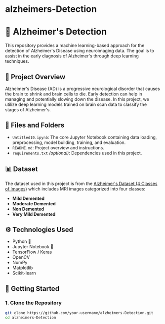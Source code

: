 # alzheimers-Detection

# 🧠 Alzheimer's Detection

This repository provides a machine learning-based approach for the detection of Alzheimer's Disease using neuroimaging data. The goal is to assist in the early diagnosis of Alzheimer's through deep learning techniques.

## 📝 Project Overview

Alzheimer's Disease (AD) is a progressive neurological disorder that causes the brain to shrink and brain cells to die. Early detection can help in managing and potentially slowing down the disease. In this project, we utilize deep learning models trained on brain scan data to classify the stages of Alzheimer's.

## 📁 Files and Folders

- `Untitled10.ipynb`: The core Jupyter Notebook containing data loading, preprocessing, model building, training, and evaluation.
- `README.md`: Project overview and instructions.
- `requirements.txt` *(optional)*: Dependencies used in this project.

## 📊 Dataset

The dataset used in this project is from the [Alzheimer's Dataset (4 Classes of Images)](https://www.kaggle.com/datasets/sachinkumar413/alzheimer-mri-dataset) which includes MRI images categorized into four classes:
- **Mild Demented**
- **Moderate Demented**
- **Non Demented**
- **Very Mild Demented**

## ⚙️ Technologies Used

- Python 🐍
- Jupyter Notebook 📓
- TensorFlow / Keras
- OpenCV
- NumPy
- Matplotlib
- Scikit-learn

## 🚀 Getting Started

### 1. Clone the Repository

```bash
git clone https://github.com/your-username/alzheimers-Detection.git
cd alzheimers-Detection
